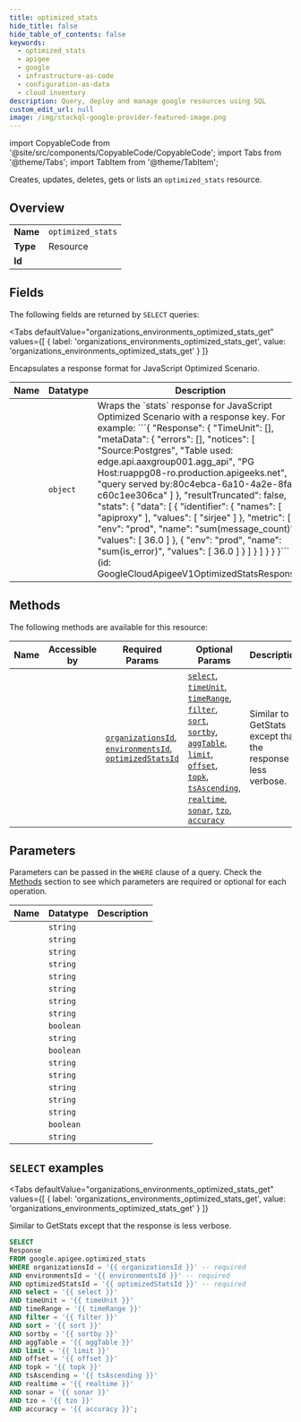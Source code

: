 ```yaml
--- 
title: optimized_stats
hide_title: false
hide_table_of_contents: false
keywords:
  - optimized_stats
  - apigee
  - google
  - infrastructure-as-code
  - configuration-as-data
  - cloud inventory
description: Query, deploy and manage google resources using SQL
custom_edit_url: null
image: /img/stackql-google-provider-featured-image.png
---
```


import CopyableCode from '@site/src/components/CopyableCode/CopyableCode';
import Tabs from '@theme/Tabs';
import TabItem from '@theme/TabItem';

Creates, updates, deletes, gets or lists an <code>optimized_stats</code> resource.

## Overview
<table><tbody>
<tr><td><b>Name</b></td><td><code>optimized_stats</code></td></tr>
<tr><td><b>Type</b></td><td>Resource</td></tr>
<tr><td><b>Id</b></td><td><CopyableCode code="google.apigee.optimized_stats" /></td></tr>
</tbody></table>

## Fields

The following fields are returned by `SELECT` queries:

<Tabs
    defaultValue="organizations_environments_optimized_stats_get"
    values={[
        { label: 'organizations_environments_optimized_stats_get', value: 'organizations_environments_optimized_stats_get' }
    ]}
>
<TabItem value="organizations_environments_optimized_stats_get">

Encapsulates a response format for JavaScript Optimized Scenario.

<table>
<thead>
    <tr>
    <th>Name</th>
    <th>Datatype</th>
    <th>Description</th>
    </tr>
</thead>
<tbody>
<tr>
    <td><CopyableCode code="Response" /></td>
    <td><code>object</code></td>
    <td>Wraps the `stats` response for JavaScript Optimized Scenario with a response key. For example: ```&#123; "Response": &#123; "TimeUnit": [], "metaData": &#123; "errors": [], "notices": [ "Source:Postgres", "Table used: edge.api.aaxgroup001.agg_api", "PG Host:ruappg08-ro.production.apigeeks.net", "query served by:80c4ebca-6a10-4a2e-8faf-c60c1ee306ca" ] &#125;, "resultTruncated": false, "stats": &#123; "data": [ &#123; "identifier": &#123; "names": [ "apiproxy" ], "values": [ "sirjee" ] &#125;, "metric": [ &#123; "env": "prod", "name": "sum(message_count)", "values": [ 36.0 ] &#125;, &#123; "env": "prod", "name": "sum(is_error)", "values": [ 36.0 ] &#125; ] &#125; ] &#125; &#125; &#125;``` (id: GoogleCloudApigeeV1OptimizedStatsResponse)</td>
</tr>
</tbody>
</table>
</TabItem>
</Tabs>

## Methods

The following methods are available for this resource:

<table>
<thead>
    <tr>
    <th>Name</th>
    <th>Accessible by</th>
    <th>Required Params</th>
    <th>Optional Params</th>
    <th>Description</th>
    </tr>
</thead>
<tbody>
<tr>
    <td><a href="#organizations_environments_optimized_stats_get"><CopyableCode code="organizations_environments_optimized_stats_get" /></a></td>
    <td><CopyableCode code="select" /></td>
    <td><a href="#parameter-organizationsId"><code>organizationsId</code></a>, <a href="#parameter-environmentsId"><code>environmentsId</code></a>, <a href="#parameter-optimizedStatsId"><code>optimizedStatsId</code></a></td>
    <td><a href="#parameter-select"><code>select</code></a>, <a href="#parameter-timeUnit"><code>timeUnit</code></a>, <a href="#parameter-timeRange"><code>timeRange</code></a>, <a href="#parameter-filter"><code>filter</code></a>, <a href="#parameter-sort"><code>sort</code></a>, <a href="#parameter-sortby"><code>sortby</code></a>, <a href="#parameter-aggTable"><code>aggTable</code></a>, <a href="#parameter-limit"><code>limit</code></a>, <a href="#parameter-offset"><code>offset</code></a>, <a href="#parameter-topk"><code>topk</code></a>, <a href="#parameter-tsAscending"><code>tsAscending</code></a>, <a href="#parameter-realtime"><code>realtime</code></a>, <a href="#parameter-sonar"><code>sonar</code></a>, <a href="#parameter-tzo"><code>tzo</code></a>, <a href="#parameter-accuracy"><code>accuracy</code></a></td>
    <td>Similar to GetStats except that the response is less verbose.</td>
</tr>
</tbody>
</table>

## Parameters

Parameters can be passed in the `WHERE` clause of a query. Check the [Methods](#methods) section to see which parameters are required or optional for each operation.

<table>
<thead>
    <tr>
    <th>Name</th>
    <th>Datatype</th>
    <th>Description</th>
    </tr>
</thead>
<tbody>
<tr id="parameter-environmentsId">
    <td><CopyableCode code="environmentsId" /></td>
    <td><code>string</code></td>
    <td></td>
</tr>
<tr id="parameter-optimizedStatsId">
    <td><CopyableCode code="optimizedStatsId" /></td>
    <td><code>string</code></td>
    <td></td>
</tr>
<tr id="parameter-organizationsId">
    <td><CopyableCode code="organizationsId" /></td>
    <td><code>string</code></td>
    <td></td>
</tr>
<tr id="parameter-accuracy">
    <td><CopyableCode code="accuracy" /></td>
    <td><code>string</code></td>
    <td></td>
</tr>
<tr id="parameter-aggTable">
    <td><CopyableCode code="aggTable" /></td>
    <td><code>string</code></td>
    <td></td>
</tr>
<tr id="parameter-filter">
    <td><CopyableCode code="filter" /></td>
    <td><code>string</code></td>
    <td></td>
</tr>
<tr id="parameter-limit">
    <td><CopyableCode code="limit" /></td>
    <td><code>string</code></td>
    <td></td>
</tr>
<tr id="parameter-offset">
    <td><CopyableCode code="offset" /></td>
    <td><code>string</code></td>
    <td></td>
</tr>
<tr id="parameter-realtime">
    <td><CopyableCode code="realtime" /></td>
    <td><code>boolean</code></td>
    <td></td>
</tr>
<tr id="parameter-select">
    <td><CopyableCode code="select" /></td>
    <td><code>string</code></td>
    <td></td>
</tr>
<tr id="parameter-sonar">
    <td><CopyableCode code="sonar" /></td>
    <td><code>boolean</code></td>
    <td></td>
</tr>
<tr id="parameter-sort">
    <td><CopyableCode code="sort" /></td>
    <td><code>string</code></td>
    <td></td>
</tr>
<tr id="parameter-sortby">
    <td><CopyableCode code="sortby" /></td>
    <td><code>string</code></td>
    <td></td>
</tr>
<tr id="parameter-timeRange">
    <td><CopyableCode code="timeRange" /></td>
    <td><code>string</code></td>
    <td></td>
</tr>
<tr id="parameter-timeUnit">
    <td><CopyableCode code="timeUnit" /></td>
    <td><code>string</code></td>
    <td></td>
</tr>
<tr id="parameter-topk">
    <td><CopyableCode code="topk" /></td>
    <td><code>string</code></td>
    <td></td>
</tr>
<tr id="parameter-tsAscending">
    <td><CopyableCode code="tsAscending" /></td>
    <td><code>boolean</code></td>
    <td></td>
</tr>
<tr id="parameter-tzo">
    <td><CopyableCode code="tzo" /></td>
    <td><code>string</code></td>
    <td></td>
</tr>
</tbody>
</table>

## `SELECT` examples

<Tabs
    defaultValue="organizations_environments_optimized_stats_get"
    values={[
        { label: 'organizations_environments_optimized_stats_get', value: 'organizations_environments_optimized_stats_get' }
    ]}
>
<TabItem value="organizations_environments_optimized_stats_get">

Similar to GetStats except that the response is less verbose.

```sql
SELECT
Response
FROM google.apigee.optimized_stats
WHERE organizationsId = '{{ organizationsId }}' -- required
AND environmentsId = '{{ environmentsId }}' -- required
AND optimizedStatsId = '{{ optimizedStatsId }}' -- required
AND select = '{{ select }}'
AND timeUnit = '{{ timeUnit }}'
AND timeRange = '{{ timeRange }}'
AND filter = '{{ filter }}'
AND sort = '{{ sort }}'
AND sortby = '{{ sortby }}'
AND aggTable = '{{ aggTable }}'
AND limit = '{{ limit }}'
AND offset = '{{ offset }}'
AND topk = '{{ topk }}'
AND tsAscending = '{{ tsAscending }}'
AND realtime = '{{ realtime }}'
AND sonar = '{{ sonar }}'
AND tzo = '{{ tzo }}'
AND accuracy = '{{ accuracy }}';
```
</TabItem>
</Tabs>
